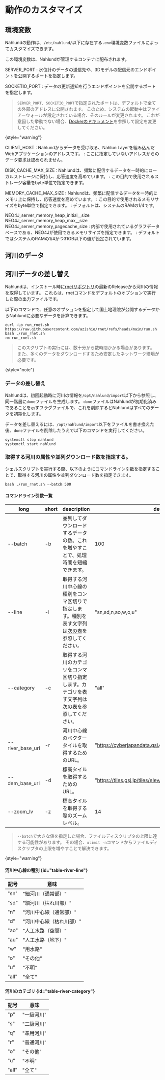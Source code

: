 # 動作のカスタマイズ

## 環境変数
Nahlundの動作は、`/etc/nahlund/`以下に存在する`.env`環境変数ファイルによってカスタマイズできます。

この環境変数は、Nahlundが管理するコンテナに配布されます。

SERVER_PORT
: 水位計のデータの送信先や、3Dモデルの配信元のエンドポイントを公開するポートを指定します。

SOCKETIO_PORT
: データの更新通知を行うエンドポイントを公開するポートを指定します。

> `SERVER_PORT`、`SOCKETIO_PORT`で指定されたポートは、デフォルトで全ての外部のアドレスに公開されます。
> このため、システムの起動中はファイアーウォールが設定されている場合、そのルールが変更されます。
> これが意図した挙動でない場合、[Dockerのドキュメント](https://docs.docker.jp/network/iptables.html)を参照して設定を変更してください。
> 
{style="warning"}

CLIENT_HOST
: Nahlundからデータを受け取る、Nahlun Layerを組み込んだWebアプリケーションのアドレスです。
: ここに指定していないアドレスからのデータ要求は認められません。

DISK_CACHE_MAX_SIZE
: Nahlundは、頻繁に配信するデータを一時的にローカルストレージに保持し、応答速度を高めています。
: この目的で使用されるストレージ容量をbyte単位で指定できます。

MEMORY_CACHE_MAX_SIZE
: Nahlundは、頻繁に配信するデータを一時的にメモリ上に保持し、応答速度を高めています。
: この目的で使用されるメモリサイズをbyte単位で指定できます。
: デフォルトは、システムのRAMの1/4です。

NEO4J_server_memory_heap_initial__size
NEO4J_server_memory_heap_max__size
NEO4J_server_memory_pagecache_size
: 内部で使用されているグラフデータベースである、NEO4Jが使用できるメモリサイズを指定できます。
: デフォルトではシステムのRAMの1/4かつ31GB以下の値が設定されています。

## 河川のデータ

## 河川データの差し替え

Nahlundは、インストール時に[rnetリポジトリ](https://github.com/azishio/rnet)の最新のReleaseから河川の情報を取得しています。
これらは、rnetコマンドをデフォルトのオプションで実行した際の出力ファイルです。

以下のコマンドで、任意のオプションを指定して国土地理院が公開するデータからNahlundに必要なデータを計算できます。

```console
curl -Lo run_rnet.sh https://raw.githubusercontent.com/azishio/rnet/refs/heads/main/run.sh
bash ./run_rnet.sh
rm run_rnet.sh
```

> このスクリプトの実行には、数十分から数時間かかる場合があります。
> また、多くのデータをダウンロードするため安定したネットワーク環境が必要です。
>
{style="note"}

### データの差し替え
Nahlundは、初回起動時に河川の情報を`/opt/nahlund/import`以下から参照し、同一階層に`done`ファイルを生成します。
`done`ファイルはNahlundが初期化済みであることを示すフラグファイルで、これを削除するとNahlundはすべてのデータを初期化します。

データを差し替えるには、`/opt/nahlund/import`以下をファイルを書き換えた後、`done`ファイルを削除したうえで以下のコマンドを実行してください。

```console
systemctl stop nahlund
systemctl start nahlund
```

### 取得する河川の属性や並列ダウンロード数を指定する。

シェルスクリプトを実行する際、以下のようにコマンドライン引数を指定することで、取得する河川の属性や並列ダウンロード数を指定できます。

```console
bash ./run_rnet.sh --batch 500
```

#### コマンドライン引数一覧

| long             | short | description                                                               | default                                                    |
|------------------|-------|---------------------------------------------------------------------------|------------------------------------------------------------|
| --batch          | -b    | 並列してダウンロードするデータの数。これを増やすことで、処理時間を短縮できます。                                  | 100                                                        |
| --line           | -l    | 取得する河川中心線の種別をコンマ区切りで指定します。種別を表す文字列は[次の表](#table-river-category)を参照してください。 | "sn,sd,n,ao,w,o,u"                                         |
| --category       | -c    | 取得する河川のカテゴリをコンマ区切り指定します。カテゴリを表す文字列は[次の表](#table-river-line)を参照してください。     | "all"                                                      |
| --river_base_url | -r    | 河川中心線のベクタータイルを取得するためのURL。                                                 | "https://cyberjapandata.gsi.go.jp/xyz/experimental_rvrcl/" |
| --dem_base_url   | -d    | 標高タイルを取得するためのURL。                                                         | "https://tiles.gsj.jp/tiles/elev/land/"                    |
| --zoom_lv        | -z    | 標高タイルを取得する際のズームレベル。                                                       | 14                                                         |

> `--batch`で大きな値を指定した場合、ファイルディスクリプタの上限に達する可能性があります。
> その場合、`ulimit -n`コマンドからファイルディスクリプタの上限を増やすことで解決できます。
>
{style="warning"}

#### 河川中心線の種別 {id="table-river-line"}

| 記号    | 意味            |
|-------|---------------|
| "sn"  | "細河川（通常部）"    |
| "sd"  | "細河川（枯れ川部）"   |
| "n"   | "河川中心線（通常部）"  |
| "d"   | "河川中心線（枯れ川部）" |
| "ao"  | "人工水路（空間）"    |
| "au"  | "人工水路（地下）"    |
| "w"   | "用水路"         |
| "o"   | "その他"         |
| "u"   | "不明"          |
| "all" | "全て"          |

#### 河川のカテゴリ {id="table-river-category"}

| 記号    | 意味     |
|-------|--------|
| "p"   | "一級河川" |
| "s"   | "二級河川" |
| "q"   | "準用河川" |
| "r"   | "普通河川" |
| "o"   | "その他"  |
| "u"   | "不明"   |
| "all" | "全て"   |

